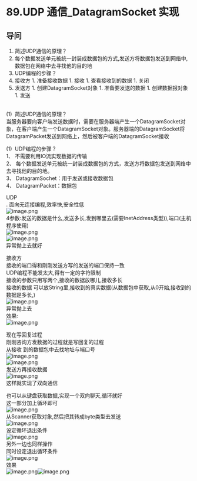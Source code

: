 # 89.UDP 通信_DatagramSocket 实现

<a name="DvxRg"></a>
## 导问
1. 简述UDP通信的原理？
  1. 每个数据发送单元被统一封装成数据包的方式,发送方将数据包发送到网络中,数据包在网络中去寻找他的目的地
2. UDP编程的步骤？
  1. 接收方
    1. 准备接收数据
    1. 接收
    1. 查看接收到的数据
    1. 关闭
  2. 发送方
    1. 创建DatagramSocket对象
    1. 准备要发送的数据
    1. 创建数据报对象
    1. 发送


<br />(1)  简述UDP通信的原理？<br />当服务器要向客户端发送数据时，需要在服务器端产生一个DatagramSocket对象，在客户端产生一个DatagramSocket对象。服务器端的DatagramSocket将DatagramPacket发送到网络上，然后被客户端的DatagramSocket接收

(1)  UDP编程的步骤？<br />1、 不需要利用IO流实现数据的传输<br />2、 每个数据发送单元被统一封装成数据包的方式，发送方将数据包发送到网络中去寻找他的目的地。<br />3、 DatagramSochet：用于发送或接收数据包<br />4、 DatagramPacket：数据包


UDP<br />. 面向无连接编程,效率快,安全性低<br />![image.png](https://cdn.nlark.com/yuque/0/2019/png/349894/1560244156603-209809bf-09dd-47ed-b4f4-ae21f7d7b435.png#align=left&display=inline&height=163&name=image.png&originHeight=326&originWidth=754&size=188203&status=done&width=377)<br />4参数:发送的数据是什么,发送多长,发到哪里去(需要InetAddress类型)),端口(主机程序使用)<br />![image.png](https://cdn.nlark.com/yuque/0/2019/png/349894/1560244400404-801e1c51-2777-4dd3-bc31-e3cf5e6cc76a.png#align=left&display=inline&height=249&name=image.png&originHeight=497&originWidth=1229&size=393005&status=done&width=614.5)<br />![image.png](https://cdn.nlark.com/yuque/0/2019/png/349894/1560244341454-2eaa73a0-35f4-49d8-a172-0336909bc03a.png#align=left&display=inline&height=46&name=image.png&originHeight=91&originWidth=1868&size=179370&status=done&width=934)<br />异常抛上去就好

接收方<br />接收的端口得和刚刚发送方写的发送的端口保持一致<br />UDP编程不能发太大,得有一定的字符限制<br />接收的参数只用写两个,接收的数据放哪儿,接收多长<br />接收的数据 可以放String里,接收到的真实数据(从数据包中获取,从0开始,接收到的数据是多长,)<br />![image.png](https://cdn.nlark.com/yuque/0/2019/png/349894/1560244669190-7bc98550-150b-417a-9701-59b0202055a4.png#align=left&display=inline&height=263&name=image.png&originHeight=525&originWidth=1005&size=326319&status=done&width=502.5)<br />异常抛上去<br />效果:<br />![image.png](https://cdn.nlark.com/yuque/0/2019/png/349894/1560244714920-f5ccf0e4-780f-4e38-902f-24c2c5613101.png#align=left&display=inline&height=71&name=image.png&originHeight=141&originWidth=368&size=46809&status=done&width=184)

现在写回复过程<br />刚刚咨询方发数据的过程就是写回复的过程<br />从接收 到的数据包中去找地址与端口号<br />![image.png](https://cdn.nlark.com/yuque/0/2019/png/349894/1560244835973-25ca8a65-6a84-4735-81b1-dfcb6669f8ae.png#align=left&display=inline&height=364&name=image.png&originHeight=728&originWidth=2038&size=696127&status=done&width=1019)<br />![image.png](https://cdn.nlark.com/yuque/0/2019/png/349894/1560244855885-e9fb5731-344f-4b69-aded-318a1290f4ff.png#align=left&display=inline&height=29&name=image.png&originHeight=58&originWidth=1662&size=151900&status=done&width=831)<br />发送方再接收数据<br />![image.png](https://cdn.nlark.com/yuque/0/2019/png/349894/1560244955868-5d380566-870c-4976-91a2-03beb38d5f4c.png#align=left&display=inline&height=235&name=image.png&originHeight=469&originWidth=1107&size=362899&status=done&width=553.5)<br />这样就实现了双向通信

也可以从键盘获取数据,实现一个双向聊天,循环就好<br />这一部分加上循环即可<br />![image.png](https://cdn.nlark.com/yuque/0/2019/png/349894/1560245063369-73b70361-c01e-4102-b347-a03553531a28.png#align=left&display=inline&height=326&name=image.png&originHeight=651&originWidth=1172&size=526813&status=done&width=586)<br />从Scanner获取对象,然后把其转成byte类型去发送<br />![image.png](https://cdn.nlark.com/yuque/0/2019/png/349894/1560245126305-54cca6a3-b9d6-4d65-8d5f-b3546f20c96a.png#align=left&display=inline&height=223&name=image.png&originHeight=445&originWidth=1187&size=394599&status=done&width=593.5)<br />设定循环退出条件<br />![image.png](https://cdn.nlark.com/yuque/0/2019/png/349894/1560245170753-83ecc553-30ea-46c4-a862-c5b2ff0ba95d.png#align=left&display=inline&height=307&name=image.png&originHeight=613&originWidth=847&size=364142&status=done&width=423.5)<br />另外一边也同样操作<br />同时设定退出循环条件<br />![image.png](https://cdn.nlark.com/yuque/0/2019/png/349894/1560245237868-f8a2b4b9-77d7-46fd-8aa9-7a5095f08574.png#align=left&display=inline&height=310&name=image.png&originHeight=619&originWidth=789&size=313757&status=done&width=394.5)<br />效果<br />![image.png](https://cdn.nlark.com/yuque/0/2019/png/349894/1560245265952-58bf5757-68e8-4128-9617-e269c1c5f5a7.png#align=left&display=inline&height=152&name=image.png&originHeight=303&originWidth=490&size=97962&status=done&width=245)![image.png](https://cdn.nlark.com/yuque/0/2019/png/349894/1560245280049-d12b550c-8bde-4f53-9e25-045ad494c08a.png#align=left&display=inline&height=158&name=image.png&originHeight=316&originWidth=411&size=118607&status=done&width=205.5)
